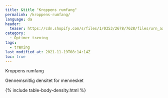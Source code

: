```yaml
---
title: &title "Kroppens rumfang"
permalink: /kroppens-rumfang/
language: da
header:
  teaser: https://cdn.shopify.com/s/files/1/0353/2678/7628/files/urn_aaid_sc_US_4464b1bf-4b7e-4373-afec-49273d6331a9.png?v=1603613823
category:
  - Optimer træning
tags:
  - træning
last_modified_at: 2021-11-19T08:14:14Z
toc: true
---
```


Kroppens rumfang

Gennemsnitlig densitet for mennesket

{% include table-body-density.html %}
